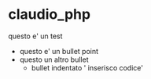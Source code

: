# claudio_php
questo e' un test
- questo e' un bullet point
- questo un altro bullet
  - bullet indentato
  ' inserisco codice'
  
